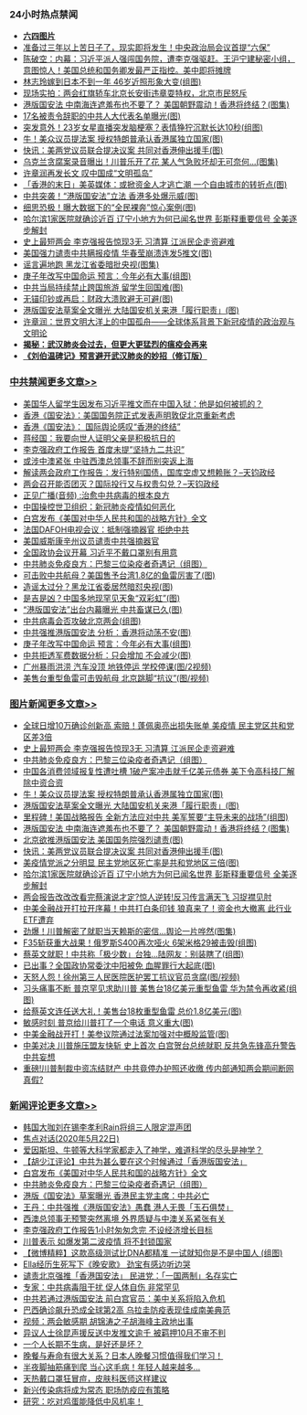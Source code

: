 <div class="catlist">
<h3>24小时热点禁闻</h3>
<ul>
<li><b><a href="64photo" target="_blank">六四图片</a></b></li>
<li><a href="https://github.com/fqnews/bnews/blob/master/baitai/20200522/1332466.md">准备过三年以上苦日子了&#65292;现实即将发生&#65281;中央政治局会议首提&#8220;六保&#8221;</a></li>
<li><a href="https://github.com/fqnews/bnews/blob/master/cbnews/20200522/1332415.md">陈破空：内幕：习近平派人强闯国务院，遭李克强驱赶。王沪宁建秘密小组，意图惊人！美国总统和国务卿发最严正指控。美中即将摊牌 </a></li>
<li><a href="https://github.com/fqnews/bnews/blob/master/yule/20200521/1332313.md">林志玲嫁到日本不到一年 46岁近照形象大变(组图)</a></li>
<li><a href="https://github.com/fqnews/bnews/blob/master/cbnews/20200522/783177.md">现场实拍：两会红旗轿车北京长安街违章耍特权，北京市民怒斥</a></li>
<li><a href="https://github.com/fqnews/bnews/blob/master/topimagenews/20200522/1332589.md">港版国安法 中南海连遮羞布也不要了？ 美国朝野震动！香港将终结？(图集)</a></li>
<li><a href="https://github.com/fqnews/bnews/blob/master/cbnews/20200522/1332646.md">17名被责令辞职的中共人大代表名单曝光(图)</a></li>
<li><a href="https://github.com/fqnews/bnews/blob/master/yule/20200521/1332307.md">突发意外！23岁女星直播突发脑梗塞？表情狰狞沉默长达10秒(组图)</a></li>
<li><a href="https://github.com/fqnews/bnews/blob/master/topimagenews/20200522/1332632.md">牛！美众议员提法案 授权特朗普承认香港属独立国家(图)</a></li>
<li><a href="https://github.com/fqnews/bnews/blob/master/topimagenews/20200522/1332492.md">快讯：美两党议员联合提决议案 共同对香港伸出援手(图)</a></li>
<li><a href="https://github.com/fqnews/bnews/blob/master/cbnews/20200522/1332551.md">乌克兰贪腐案录音曝出！川普乐开了花 某人气急败坏却无可奈何…(图集)</a></li>
<li><a href="https://github.com/fqnews/bnews/blob/master/headline/20200522/1332410.md">许章润再发长文   叹中国成“文明孤岛”</a></li>
<li><a href="https://github.com/fqnews/bnews/blob/master/cnnews/hknews/20200522/1332650.md">「香港的末日」美英媒体：或掀资金人才逃亡潮 一个自由城市的转折点(图)</a></li>
<li><a href="https://github.com/fqnews/bnews/blob/master/cnnews/hknews/20200522/1332402.md">中共突袭！“港版国安法”立法 香港多处爆示威(图)</a></li>
<li><a href="https://github.com/fqnews/bnews/blob/master/cbnews/20200522/1332543.md">细思恐极！曝大数据下的“全民裸奔”惊心案例(图)</a></li>
<li><a href="https://github.com/fqnews/bnews/blob/master/topimagenews/20200521/1332291.md">哈尔滨1家医院就确诊近百 辽宁小地方为何已闻名世界 彭斯释重要信号 全美逐步解封</a></li>
<li><a href="https://github.com/fqnews/bnews/blob/master/topimagenews/20200522/1332789.md">史上最短两会 李克强报告惊现3无 习清算 江派民企走资避难</a></li>
<li><a href="https://github.com/fqnews/bnews/blob/master/cbnews/20200522/1332571.md">美国强力谴责中共瞒报疫情 华春莹崩溃连发5推文(图)</a></li>
<li><a href="https://github.com/fqnews/bnews/blob/master/cbnews/20200522/1332661.md">谣言遍地跑 黑龙江省委暗批央视(图集)</a></li>
<li><a href="https://github.com/fqnews/bnews/blob/master/cbnews/20200522/1332696.md">庚子年改写中国命运 预言：今年必有大事(组图)</a></li>
<li><a href="https://github.com/fqnews/bnews/blob/master/cbnews/20200522/1332530.md">中共当局持续禁止跨国旅游 留学生回国难(图)</a></li>
<li><a href="https://github.com/fqnews/bnews/blob/master/cnnews/20200522/1332385.md">无锚印钞或再启：财政大溃败避无可避(图)</a></li>
<li><a href="https://github.com/fqnews/bnews/blob/master/topimagenews/20200522/1332631.md">港版国安法草案全文曝光 大陆国安机关来港「履行职责」(图)</a></li>
<li><a href="https://github.com/fqnews/bnews/blob/master/ssgc/20200522/1332367.md">许章润：世界文明大洋上的中国孤舟——全球体系背景下新冠疫情的政治观与文明论</a></li>
<li><b><a href="https://github.com/fqnews/bnews/blob/master/comments/20200211/1275071.md" target="_blank">揭秘：武汉肺炎会过去，但更大更猛烈的瘟疫会再来</a></b></li>
<li><b><a href="https://github.com/fqnews/bnews/blob/master/comments/20200207/1272816.md" target="_blank">《刘伯温碑记》预言避开武汉肺炎的妙招（修订版）</a></b></li>
</ul>
</div>

<div class="catlist">
<h3><a href="https://github.com/fqnews/bnews/blob/master/cbnews/" target="_blank">中共禁闻</a><span><a href="https://github.com/fqnews/bnews/blob/master/cbnews/" target="_blank" rel="nofollow">更多文章>></a></span></h3>
<ul>
<li><a href="https://github.com/fqnews/bnews/blob/master/cbnews/20200522/1332808.md" target="_blank">美国华人留学生因发布习近平推文而在中国入狱：他是如何被抓的？</a></li>
<li><a href="https://github.com/fqnews/bnews/blob/master/cbnews/20200522/1332837.md" target="_blank">香港《国安法》：美国国务院正式发表声明敦促北京重新考虑</a></li>
<li><a href="https://github.com/fqnews/bnews/blob/master/cbnews/20200522/1332836.md" target="_blank">香港《国安法》： 国际舆论感叹“香港的终结”</a></li>
<li><a href="https://github.com/fqnews/bnews/blob/master/cbnews/20200522/1332792.md" target="_blank">蒋经国：我要向世人证明父亲是积极抗日的</a></li>
<li><a href="https://github.com/fqnews/bnews/blob/master/cbnews/20200522/1332756.md" target="_blank">李克强政府工作报告 首度未提&#8221;坚持九二共识&#8221;</a></li>
<li><a href="https://github.com/fqnews/bnews/blob/master/cbnews/20200522/1332755.md" target="_blank">或涉中澳紧张 中驻西澳总领事不辞而别突返上海</a></li>
<li><a href="https://github.com/fqnews/bnews/blob/master/cbnews/20200522/1332754.md" target="_blank">解读两会政府工作报告：发行特别国债，国库空虚又想赖账？&#8211;天钧政经</a></li>
<li><a href="https://github.com/fqnews/bnews/blob/master/cbnews/20200522/1332753.md" target="_blank">两会召开能否团灭？国际投行又与权贵勾兑？&#8211;天钧政经</a></li>
<li><a href="https://github.com/fqnews/bnews/blob/master/cbnews/20200522/1332641.md" target="_blank">正见广播(音频) :治愈中共病毒的根本良方</a></li>
<li><a href="https://github.com/fqnews/bnews/blob/master/cbnews/20200522/1332644.md" target="_blank">中国操控世卫组织：新冠肺炎疫情如何恶化</a></li>
<li><a href="https://github.com/fqnews/bnews/blob/master/comments/20200522/1332660.md" target="_blank">白宫发布《美国对中华人民共和国的战略方针》全文</a></li>
<li><a href="https://github.com/fqnews/bnews/blob/master/cbnews/20200522/1332704.md" target="_blank">法国DAFOH电视会议：抵制强摘器官 拒绝中共</a></li>
<li><a href="https://github.com/fqnews/bnews/blob/master/cbnews/20200522/1332705.md" target="_blank">美国威斯康辛州议员谴责中共强摘器官</a></li>
<li><a href="https://github.com/fqnews/bnews/blob/master/cbnews/20200522/1332734.md" target="_blank">全国政协会议开幕 习近平不戴口罩别有用意</a></li>
<li><a href="https://github.com/fqnews/bnews/blob/master/comments/20200522/1332716.md" target="_blank">中共肺炎免疫良方：巴黎三位染疫者奇遇记（组图）</a></li>
<li><a href="https://github.com/fqnews/bnews/blob/master/cbnews/20200522/1332708.md" target="_blank">可击败中共航母？美国售予台湾1.8亿的鱼雷厉害了(图)</a></li>
<li><a href="https://github.com/fqnews/bnews/blob/master/cbnews/20200522/1332707.md" target="_blank">造谣太过分？黑龙江省委居然暗怼央视(图)</a></li>
<li><a href="https://github.com/fqnews/bnews/blob/master/cbnews/20200522/1332706.md" target="_blank">是吉是凶？中国多地现罕见天象“双彩虹”(图)</a></li>
<li><a href="https://github.com/fqnews/bnews/blob/master/cbnews/20200522/1332699.md" target="_blank">“港版国安法”出台内幕曝光 中共畜谋已久(图)</a></li>
<li><a href="https://github.com/fqnews/bnews/blob/master/cbnews/20200522/1332698.md" target="_blank">中共病毒会否攻破北京两会(组图)</a></li>
<li><a href="https://github.com/fqnews/bnews/blob/master/cbnews/20200522/1332697.md" target="_blank">中共强推港版国安法 分析：香港将动荡不安(图)</a></li>
<li><a href="https://github.com/fqnews/bnews/blob/master/cbnews/20200522/1332696.md" target="_blank">庚子年改写中国命运 预言：今年必有大事(组图)</a></li>
<li><a href="https://github.com/fqnews/bnews/blob/master/cbnews/20200522/1332693.md" target="_blank">中共拒透军费数据分析：只会增加 不会减少(图)</a></li>
<li><a href="https://github.com/fqnews/bnews/blob/master/cbnews/20200522/1332692.md" target="_blank">广州暴雨洪涝 汽车没顶 地铁停运 学校停课(图/2视频)</a></li>
<li><a href="https://github.com/fqnews/bnews/blob/master/cbnews/20200522/1332683.md" target="_blank">美售台重型鱼雷可击毁航母 北京跳脚“抗议”(图/视频)</a></li>

</ul>
</div>
<div class="catlist">
<h3><a href="https://github.com/fqnews/bnews/blob/master/topimagenews/" target="_blank">图片新闻</a><span><a href="https://github.com/fqnews/bnews/blob/master/topimagenews/" target="_blank" rel="nofollow">更多文章>></a></span></h3>
<ul>
<li><a href="https://github.com/fqnews/bnews/blob/master/topimagenews/20200522/1332816.md" target="_blank">全球日增10万确诊创新高 索赔！蓬佩奥亮出损失账单 美疫情 民主党区共和党区差3倍</a></li>
<li><a href="https://github.com/fqnews/bnews/blob/master/topimagenews/20200522/1332789.md" target="_blank">史上最短两会 李克强报告惊现3无 习清算 江派民企走资避难</a></li>
<li><a href="https://github.com/fqnews/bnews/blob/master/comments/20200522/1332716.md" target="_blank">中共肺炎免疫良方：巴黎三位染疫者奇遇记（组图）</a></li>
<li><a href="https://github.com/fqnews/bnews/blob/master/topimagenews/20200522/1332723.md" target="_blank">中国各消费领域报复性遭吐槽 1破产案冲击就千亿美元债券 美下令高科技厂解除中资合资</a></li>
<li><a href="https://github.com/fqnews/bnews/blob/master/topimagenews/20200522/1332632.md" target="_blank">牛！美众议员提法案 授权特朗普承认香港属独立国家(图)</a></li>
<li><a href="https://github.com/fqnews/bnews/blob/master/topimagenews/20200522/1332631.md" target="_blank">港版国安法草案全文曝光 大陆国安机关来港「履行职责」(图)</a></li>
<li><a href="https://github.com/fqnews/bnews/blob/master/topimagenews/20200522/1332626.md" target="_blank">里程碑！美国战略报告 全新方法应对中共 美军誓要“主导未来的战场”(组图)</a></li>
<li><a href="https://github.com/fqnews/bnews/blob/master/topimagenews/20200522/1332589.md" target="_blank">港版国安法 中南海连遮羞布也不要了？ 美国朝野震动！香港将终结？(图集)</a></li>
<li><a href="https://github.com/fqnews/bnews/blob/master/topimagenews/20200522/1332509.md" target="_blank">北京欲推港版国安法 美国国务院强烈谴责(图)</a></li>
<li><a href="https://github.com/fqnews/bnews/blob/master/topimagenews/20200522/1332492.md" target="_blank">快讯：美两党议员联合提决议案 共同对香港伸出援手(图)</a></li>
<li><a href="https://github.com/fqnews/bnews/blob/master/topimagenews/20200522/1332382.md" target="_blank">美疫情党派之分明显 民主党地区死亡率是共和党地区三倍(图)</a></li>
<li><a href="https://github.com/fqnews/bnews/blob/master/topimagenews/20200521/1332291.md" target="_blank">哈尔滨1家医院就确诊近百 辽宁小地方为何已闻名世界 彭斯释重要信号 全美逐步解封</a></li>
<li><a href="https://github.com/fqnews/bnews/blob/master/topimagenews/20200521/1332215.md" target="_blank">两会报告改改改看完蔡演说才定?惊人逆转!反习传言满天飞 习捉襟见肘</a></li>
<li><a href="https://github.com/fqnews/bnews/blob/master/topimagenews/20200521/1332182.md" target="_blank">中美金融战开打拉开序幕！中共打白条印钱 狼真来了！资金也大撤离 此行业ETF遭弃</a></li>
<li><a href="https://github.com/fqnews/bnews/blob/master/topimagenews/20200521/1332127.md" target="_blank">劲爆！川普解密了就职当天赖斯的密信…舆论一片哗然(图集)</a></li>
<li><a href="https://github.com/fqnews/bnews/blob/master/topimagenews/20200521/1332126.md" target="_blank">F35斩获重大战果！俄罗斯S400再次哑火 6架米格29被击毁(组图)</a></li>
<li><a href="https://github.com/fqnews/bnews/blob/master/topimagenews/20200521/1332090.md" target="_blank">蔡英文就职！中共称「极少数」台独…陆网友：别装瞎了(组图)</a></li>
<li><a href="https://github.com/fqnews/bnews/blob/master/topimagenews/20200521/1332089.md" target="_blank">已出事？全国政协常委沈中阳被免 血腥罪行大起底(图)</a></li>
<li><a href="https://github.com/fqnews/bnews/blob/master/topimagenews/20200521/1332067.md" target="_blank">天怒人怨！徐州第三人民医院医护罢工抗议官员贪腐(图/视频)</a></li>
<li><a href="https://github.com/fqnews/bnews/blob/master/topimagenews/20200521/1332066.md" target="_blank">习头痛事不断 普京罕见求助川普 美售台18亿美元重型鱼雷 华为禁令再收紧(组图)</a></li>
<li><a href="https://github.com/fqnews/bnews/blob/master/topimagenews/20200521/1331949.md" target="_blank">给蔡英文连任送大礼！美售台18枚重型鱼雷 总价1.8亿美元(图)</a></li>
<li><a href="https://github.com/fqnews/bnews/blob/master/topimagenews/20200521/1331927.md" target="_blank">敏感时刻 普京给川普打了一个电话 意义重大(图)</a></li>
<li><a href="https://github.com/fqnews/bnews/blob/master/topimagenews/20200521/1331864.md" target="_blank">中美金融战开打！美参议院通过法案加强对中概股监管(图)</a></li>
<li><a href="https://github.com/fqnews/bnews/blob/master/topimagenews/20200520/1331687.md" target="_blank">中美对决 川普施压盟友快斩 史上首次 白宫贺台总统就职 反共急先锋高升警告中共妄想</a></li>
<li><a href="https://github.com/fqnews/bnews/blob/master/topimagenews/20200520/1331670.md" target="_blank">重磅!川普制裁中资冻结财产 中共竟停办护照还收缴 传内部通知两会期间断网 真假?</a></li>

</ul>
</div>
<div class="catlist">
<h3><a href="https://github.com/fqnews/bnews/blob/master/comments/" target="_blank">新闻评论</a><span><a href="https://github.com/fqnews/bnews/blob/master/comments/" target="_blank" rel="nofollow">更多文章>></a></span></h3>
<ul>
<li><a href="https://github.com/fqnews/bnews/blob/master/comments/20200522/1332834.md" target="_blank">韩国大咖刘在锡李孝利Rain将组三人限定混声团</a></li>
<li><a href="https://github.com/fqnews/bnews/blob/master/comments/20200522/1332819.md" target="_blank">焦点对话(2020年5月22日)</a></li>
<li><a href="https://github.com/fqnews/bnews/blob/master/comments/20200522/1332799.md" target="_blank">爱因斯坦、牛顿等大科学家都走入了神学，难道科学的尽头是神学？</a></li>
<li><a href="https://github.com/fqnews/bnews/blob/master/comments/20200522/1332777.md" target="_blank">【胡少江评论】中共为甚么要在这个时候通过「香港版国安法」</a></li>
<li><a href="https://github.com/fqnews/bnews/blob/master/comments/20200522/1332660.md" target="_blank">白宫发布《美国对中华人民共和国的战略方针》全文</a></li>
<li><a href="https://github.com/fqnews/bnews/blob/master/comments/20200522/1332716.md" target="_blank">中共肺炎免疫良方：巴黎三位染疫者奇遇记（组图）</a></li>
<li><a href="https://github.com/fqnews/bnews/blob/master/comments/20200522/1332718.md" target="_blank">港版《国安法》草案曝光 香港民主党主席：中共必亡</a></li>
<li><a href="https://github.com/fqnews/bnews/blob/master/comments/20200522/1332712.md" target="_blank">王丹：中共强推《港版国安法》愚蠢 港人无畏「玉石俱焚」</a></li>
<li><a href="https://github.com/fqnews/bnews/blob/master/comments/20200522/1332711.md" target="_blank">西澳总领事无预警突然离境 外界质疑与中澳关系紧张有关</a></li>
<li><a href="https://github.com/fqnews/bnews/blob/master/comments/20200522/1332700.md" target="_blank">李克强政府工作报告1小时匆匆念完 不设经济增长目标</a></li>
<li><a href="https://github.com/fqnews/bnews/blob/master/comments/20200522/1332687.md" target="_blank">川普表示 如爆发第二波疫情 将不封锁国家</a></li>
<li><a href="https://github.com/fqnews/bnews/blob/master/comments/20200522/1332684.md" target="_blank">【微博精粹】这款高级测试比DNA都精准 一试就知你是不是中国人 (组图)</a></li>
<li><a href="https://github.com/fqnews/bnews/blob/master/comments/20200522/1332673.md" target="_blank">Ella经历生死写下《晚安歌》 劲宝有感边听边哭</a></li>
<li><a href="https://github.com/fqnews/bnews/blob/master/comments/20200522/1332647.md" target="_blank">谴责北京强推「香港国安法」 民进党：「一国两制」名存实亡</a></li>
<li><a href="https://github.com/fqnews/bnews/blob/master/comments/20200522/1332634.md" target="_blank">专家：中共病毒阻干扰 促人体自伤  非常罕见</a></li>
<li><a href="https://github.com/fqnews/bnews/blob/master/comments/20200522/1332628.md" target="_blank">中共若通过港版国安法 前白宫官员：美中关系将陷入危机</a></li>
<li><a href="https://github.com/fqnews/bnews/blob/master/comments/20200522/1332625.md" target="_blank">巴西确诊飙升恐成全球第2高 乌拉圭防疫表现佳成南美典范</a></li>
<li><a href="https://github.com/fqnews/bnews/blob/master/comments/20200522/1332613.md" target="_blank">视频：两会敏感期 胡锦涛之子胡海峰主政地出事</a></li>
<li><a href="https://github.com/fqnews/bnews/blob/master/comments/20200522/1332601.md" target="_blank">异议人士徐昆声援反送中发推文逾千 被羁押10月不审不判</a></li>
<li><a href="https://github.com/fqnews/bnews/blob/master/comments/20200522/1332600.md" target="_blank">一个人长期不生病，是好还是坏？</a></li>
<li><a href="https://github.com/fqnews/bnews/blob/master/comments/20200522/1332599.md" target="_blank">晚餐与寿命有很大关系？日本人晚餐习惯值得我们学习！</a></li>
<li><a href="https://github.com/fqnews/bnews/blob/master/comments/20200522/1332598.md" target="_blank">半夜脚抽筋痛到爬 当心这毛病！年轻人越来越多&#8230;</a></li>
<li><a href="https://github.com/fqnews/bnews/blob/master/comments/20200522/1332597.md" target="_blank">天热戴口罩狂冒痘，皮肤科医师这样建议</a></li>
<li><a href="https://github.com/fqnews/bnews/blob/master/comments/20200522/1332596.md" target="_blank">新兴传染病将成为常态 职场防疫应有策略</a></li>
<li><a href="https://github.com/fqnews/bnews/blob/master/comments/20200522/1332595.md" target="_blank">研究：吃对鸡蛋能降低中风机率！</a></li>

</ul>
</div>